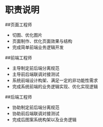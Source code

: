 # 职责说明
##页面工程师
- 切图、优化图片
- 页面制作、优化页面效果与结构
- 完成简单前端业务逻辑开发

##前端工程师
- 主导制定前后端分离规范
- 主导前后端联调对接测试
- 系统前端设计构架、满足一定的非功能性需求
- 完成系统前端的业务逻辑实现、优化实现逻辑

##后端工程师
- 协助制定前后端分离规范
- 协助前后端联调对接测试
- 完成后图案系统构架以及业务逻辑


